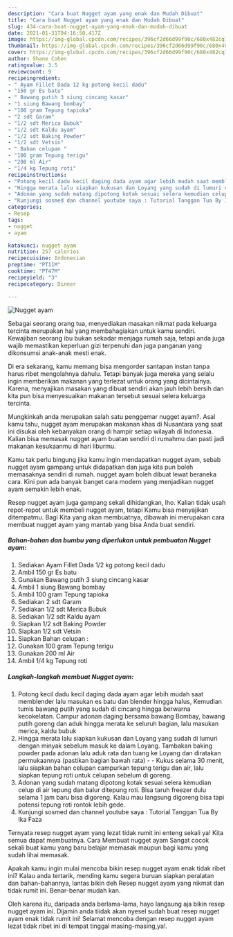 ```yaml
---
description: "Cara buat Nugget ayam yang enak dan Mudah Dibuat"
title: "Cara buat Nugget ayam yang enak dan Mudah Dibuat"
slug: 434-cara-buat-nugget-ayam-yang-enak-dan-mudah-dibuat
date: 2021-01-31T04:16:50.417Z
image: https://img-global.cpcdn.com/recipes/396cf2d66d99f90c/680x482cq70/nugget-ayam-foto-resep-utama.jpg
thumbnail: https://img-global.cpcdn.com/recipes/396cf2d66d99f90c/680x482cq70/nugget-ayam-foto-resep-utama.jpg
cover: https://img-global.cpcdn.com/recipes/396cf2d66d99f90c/680x482cq70/nugget-ayam-foto-resep-utama.jpg
author: Shane Cohen
ratingvalue: 3.5
reviewcount: 9
recipeingredient:
- " Ayam Fillet Dada 12 kg potong kecil dadu"
- "150 gr Es batu"
- " Bawang putih 3 siung cincang kasar"
- "1 siung Bawang bombay"
- "100 gram Tepung tapioka"
- "2 sdt Garam"
- "1/2 sdt Merica Bubuk"
- "1/2 sdt Kaldu ayam"
- "1/2 sdt Baking Powder"
- "1/2 sdt Vetsin"
- " Bahan celupan "
- "100 gram Tepung terigu"
- "200 ml Air"
- "1/4 kg Tepung roti"
recipeinstructions:
- "Potong kecil dadu kecil daging dada ayam agar lebih mudah saat memblender lalu masukan es batu dan blender hingga halus, Kemudian tumis bawang putih yang sudah di cincang hingga berwarna kecokelatan. Campur adonan daging bersama bawang Bombay, bawang putih goreng dan aduk hingga merata ke seluruh bagian, lalu masukan merica, kaldu bubuk"
- "Hingga merata lalu siapkan kukusan dan Loyang yang sudah di lumuri dengan minyak sebelum masuk ke dalam Loyang. Tambakan baking powder pada adonan lalu aduk rata dan tuang ke Loyang dan diratakan permukaannya (pastikan bagian bawah rata)   Kukus selama 30 menit, lalu siapkan bahan celupan campurkan tepung terigu dan air, lalu siapkan tepung roti untuk celupan sebelum di goreng."
- "Adonan yang sudah matang dipotong kotak sesuai selera kemudian celup di air tepung dan balur ditepung roti. Bisa taruh freezer dulu selama 1 jam baru bisa digoreng. Kalau mau langsung digoreng bisa tapi potensi tepung roti rontok lebih gede."
- "Kunjungi sosmed dan channel youtube saya : Tutorial Tanggan Tua By Ika Faza"
categories:
- Resep
tags:
- nugget
- ayam

katakunci: nugget ayam 
nutrition: 257 calories
recipecuisine: Indonesian
preptime: "PT11M"
cooktime: "PT47M"
recipeyield: "3"
recipecategory: Dinner

---
```



![Nugget ayam](https://img-global.cpcdn.com/recipes/396cf2d66d99f90c/680x482cq70/nugget-ayam-foto-resep-utama.jpg)

Sebagai seorang orang tua, menyediakan masakan nikmat pada keluarga tercinta merupakan hal yang membahagiakan untuk kamu sendiri. Kewajiban seorang ibu bukan sekadar menjaga rumah saja, tetapi anda juga wajib memastikan keperluan gizi terpenuhi dan juga panganan yang dikonsumsi anak-anak mesti enak.

Di era  sekarang, kamu memang bisa mengorder santapan instan tanpa harus ribet mengolahnya dahulu. Tetapi banyak juga mereka yang selalu ingin memberikan makanan yang terlezat untuk orang yang dicintainya. Karena, menyajikan masakan yang dibuat sendiri akan jauh lebih bersih dan kita pun bisa menyesuaikan makanan tersebut sesuai selera keluarga tercinta. 



Mungkinkah anda merupakan salah satu penggemar nugget ayam?. Asal kamu tahu, nugget ayam merupakan makanan khas di Nusantara yang saat ini disukai oleh kebanyakan orang di hampir setiap wilayah di Indonesia. Kalian bisa memasak nugget ayam buatan sendiri di rumahmu dan pasti jadi makanan kesukaanmu di hari liburmu.

Kamu tak perlu bingung jika kamu ingin mendapatkan nugget ayam, sebab nugget ayam gampang untuk didapatkan dan juga kita pun boleh memasaknya sendiri di rumah. nugget ayam boleh dibuat lewat beraneka cara. Kini pun ada banyak banget cara modern yang menjadikan nugget ayam semakin lebih enak.

Resep nugget ayam juga gampang sekali dihidangkan, lho. Kalian tidak usah repot-repot untuk membeli nugget ayam, tetapi Kamu bisa menyajikan ditempatmu. Bagi Kita yang akan membuatnya, dibawah ini merupakan cara membuat nugget ayam yang mantab yang bisa Anda buat sendiri.

<!--inarticleads1-->

##### Bahan-bahan dan bumbu yang diperlukan untuk pembuatan Nugget ayam:

1. Sediakan  Ayam Fillet Dada 1/2 kg potong kecil dadu
1. Ambil 150 gr Es batu
1. Gunakan  Bawang putih 3 siung cincang kasar
1. Ambil 1 siung Bawang bombay
1. Ambil 100 gram Tepung tapioka
1. Sediakan 2 sdt Garam
1. Sediakan 1/2 sdt Merica Bubuk
1. Sediakan 1/2 sdt Kaldu ayam
1. Siapkan 1/2 sdt Baking Powder
1. Siapkan 1/2 sdt Vetsin
1. Siapkan  Bahan celupan :
1. Gunakan 100 gram Tepung terigu
1. Gunakan 200 ml Air
1. Ambil 1/4 kg Tepung roti




<!--inarticleads2-->

##### Langkah-langkah membuat Nugget ayam:

1. Potong kecil dadu kecil daging dada ayam agar lebih mudah saat memblender lalu masukan es batu dan blender hingga halus, Kemudian tumis bawang putih yang sudah di cincang hingga berwarna kecokelatan. Campur adonan daging bersama bawang Bombay, bawang putih goreng dan aduk hingga merata ke seluruh bagian, lalu masukan merica, kaldu bubuk
1. Hingga merata lalu siapkan kukusan dan Loyang yang sudah di lumuri dengan minyak sebelum masuk ke dalam Loyang. Tambakan baking powder pada adonan lalu aduk rata dan tuang ke Loyang dan diratakan permukaannya (pastikan bagian bawah rata)  -  - Kukus selama 30 menit, lalu siapkan bahan celupan campurkan tepung terigu dan air, lalu siapkan tepung roti untuk celupan sebelum di goreng.
1. Adonan yang sudah matang dipotong kotak sesuai selera kemudian celup di air tepung dan balur ditepung roti. Bisa taruh freezer dulu selama 1 jam baru bisa digoreng. Kalau mau langsung digoreng bisa tapi potensi tepung roti rontok lebih gede.
1. Kunjungi sosmed dan channel youtube saya : Tutorial Tanggan Tua By Ika Faza




Ternyata resep nugget ayam yang lezat tidak rumit ini enteng sekali ya! Kita semua dapat membuatnya. Cara Membuat nugget ayam Sangat cocok sekali buat kamu yang baru belajar memasak maupun bagi kamu yang sudah lihai memasak.

Apakah kamu ingin mulai mencoba bikin resep nugget ayam enak tidak ribet ini? Kalau anda tertarik, mending kamu segera buruan siapkan peralatan dan bahan-bahannya, lantas bikin deh Resep nugget ayam yang nikmat dan tidak rumit ini. Benar-benar mudah kan. 

Oleh karena itu, daripada anda berlama-lama, hayo langsung aja bikin resep nugget ayam ini. Dijamin anda tiidak akan nyesel sudah buat resep nugget ayam enak tidak rumit ini! Selamat mencoba dengan resep nugget ayam lezat tidak ribet ini di tempat tinggal masing-masing,ya!.

